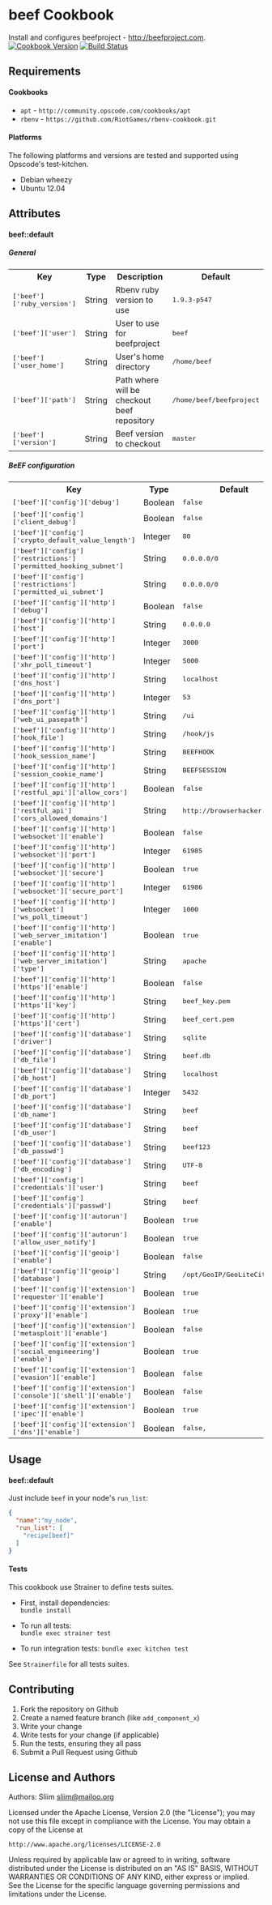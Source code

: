 beef Cookbook
=============
Install and configures beefproject - http://beefproject.com.
[![Cookbook Version](https://img.shields.io/cookbook/v/beef.svg)](https://community.opscode.com/cookbooks/beef) [![Build Status](https://secure.travis-ci.org/wargames-cookbooks/beef.png)](http://travis-ci.org/wargames-cookbooks/beef)

Requirements
------------
#### Cookbooks
- `apt` - `http://community.opscode.com/cookbooks/apt`
- `rbenv` - `https://github.com/RiotGames/rbenv-cookbook.git`

#### Platforms
The following platforms and versions are tested and supported using Opscode's test-kitchen.
- Debian wheezy
- Ubuntu 12.04

Attributes
----------
#### beef::default
##### General
<table>
  <tr>
    <th>Key</th>
    <th>Type</th>
    <th>Description</th>
    <th>Default</th>
  </tr>
  <tr>
    <td><tt>['beef']['ruby_version']</tt></td>
    <td>String</td>
    <td>Rbenv ruby version to use</td>
    <td><tt>1.9.3-p547</tt></td>
  </tr>
  <tr>
    <td><tt>['beef']['user']</tt></td>
    <td>String</td>
    <td>User to use for beefproject</td>
    <td><tt>beef</tt></td>
  </tr>
  <tr>
    <td><tt>['beef']['user_home']</tt></td>
    <td>String</td>
    <td>User's home directory</td>
    <td><tt>/home/beef</tt></td>
  </tr>
  <tr>
    <td><tt>['beef']['path']</tt></td>
    <td>String</td>
    <td>Path where will be checkout beef repository</td>
    <td><tt>/home/beef/beefproject</tt></td>
  </tr>
  <tr>
    <td><tt>['beef']['version']</tt></td>
    <td>String</td>
    <td>Beef version to checkout</td>
    <td><tt>master</tt></td>
  </tr>
</table>

##### BeEF configuration
<table>
  <tr>
    <th>Key</th>
    <th>Type</th>
    <th>Default</th>
  </tr>
  <tr>
    <td><tt>['beef']['config']['debug']</tt></td>
    <td>Boolean</td>
    <td><tt>false</tt></td>
  </tr>
  <tr>
    <td><tt>['beef']['config']['client_debug']</tt></td>
    <td>Boolean</td>
    <td><tt>false</tt></td>
  </tr>
  <tr>
    <td><tt>['beef']['config']['crypto_default_value_length']</tt></td>
    <td>Integer</td>
    <td><tt>80</tt></td>
  </tr>
  <tr>
    <td><tt>['beef']['config']['restrictions']['permitted_hooking_subnet']</tt></td>
    <td>String</td>
    <td><tt>0.0.0.0/0</tt></td>
  </tr>
  <tr>
    <td><tt>['beef']['config']['restrictions']['permitted_ui_subnet']</tt></td>
    <td>String</td>
    <td><tt>0.0.0.0/0</tt></td>
  </tr>
  <tr>
    <td><tt>['beef']['config']['http']['debug']</tt></td>
    <td>Boolean</td>
    <td><tt>false</tt></td>
  </tr>
  <tr>
    <td><tt>['beef']['config']['http']['host']</tt></td>
    <td>String</td>
    <td><tt>0.0.0.0</tt></td>
  </tr>
  <tr>
    <td><tt>['beef']['config']['http']['port']</tt></td>
    <td>Integer</td>
    <td><tt>3000</tt></td>
  </tr>
  <tr>
    <td><tt>['beef']['config']['http']['xhr_poll_timeout']</tt></td>
    <td>Integer</td>
    <td><tt>5000</tt></td>
  </tr>
  <tr>
    <td><tt>['beef']['config']['http']['dns_host']</tt></td>
    <td>String</td>
    <td><tt>localhost</tt></td>
  </tr>
    <tr>
    <td><tt>['beef']['config']['http']['dns_port']</tt></td>
    <td>Integer</td>
    <td><tt>53</tt></td>
  </tr>
  <tr>
    <td><tt>['beef']['config']['http']['web_ui_pasepath']</tt></td>
    <td>String</td>
    <td><tt>/ui</tt></td>
  </tr>
  <tr>
    <td><tt>['beef']['config']['http']['hook_file']</tt></td>
    <td>String</td>
    <td><tt>/hook/js</tt></td>
  </tr>
  <tr>
    <td><tt>['beef']['config']['http']['hook_session_name']</tt></td>
    <td>String</td>
    <td><tt>BEEFHOOK</tt></td>
  </tr>
  <tr>
    <td><tt>['beef']['config']['http']['session_cookie_name']</tt></td>
    <td>String</td>
    <td><tt>BEEFSESSION</tt></td>
  </tr>
  <tr>
    <td><tt>['beef']['config']['http']['restful_api']['allow_cors']</tt></td>
    <td>Boolean</td>
    <td><tt>false</tt></td>
  </tr>
  <tr>
    <td><tt>['beef']['config']['http']['restful_api']['cors_allowed_domains']</tt></td>
    <td>String</td>
    <td><tt>http://browserhacker.com</tt></td>
  </tr>
  <tr>
    <td><tt>['beef']['config']['http']['websocket']['enable']</tt></td>
    <td>Boolean</td>
    <td><tt>false</tt></td>
  </tr>
  <tr>
    <td><tt>['beef']['config']['http']['websocket']['port']</tt></td>
    <td>Integer</td>
    <td><tt>61985</tt></td>
  </tr>
  <tr>
    <td><tt>['beef']['config']['http']['websocket']['secure']</tt></td>
    <td>Boolean</td>
    <td><tt>true</tt></td>
  </tr>
    <tr>
    <td><tt>['beef']['config']['http']['websocket']['secure_port']</tt></td>
    <td>Integer</td>
    <td><tt>61986</tt></td>
  </tr>
  <tr>
    <td><tt>['beef']['config']['http']['websocket']['ws_poll_timeout']</tt></td>
    <td>Integer</td>
    <td><tt>1000</tt></td>
  </tr>
  <tr>
    <td><tt>['beef']['config']['http']['web_server_imitation']['enable']</tt></td>
    <td>Boolean</td>
    <td><tt>true</tt></td>
  </tr>
  <tr>
    <td><tt>['beef']['config']['http']['web_server_imitation']['type']</tt></td>
    <td>String</td>
    <td><tt>apache</tt></td>
  </tr>
  <tr>
    <td><tt>['beef']['config']['http']['https']['enable']</tt></td>
    <td>Boolean</td>
    <td><tt>false</tt></td>
  </tr>
  <tr>
    <td><tt>['beef']['config']['http']['https']['key']</tt></td>
    <td>String</td>
    <td><tt>beef_key.pem</tt></td>
  </tr>
  <tr>
    <td><tt>['beef']['config']['http']['https']['cert']</tt></td>
    <td>String</td>
    <td><tt>beef_cert.pem</tt></td>
  </tr>
  <tr>
    <td><tt>['beef']['config']['database']['driver']</tt></td>
    <td>String</td>
    <td><tt>sqlite</tt></td>
  </tr>
  <tr>
    <td><tt>['beef']['config']['database']['db_file']</tt></td>
    <td>String</td>
    <td><tt>beef.db</tt></td>
  </tr>
  <tr>
    <td><tt>['beef']['config']['database']['db_host']</tt></td>
    <td>String</td>
    <td><tt>localhost</tt></td>
  </tr>
    <tr>
    <td><tt>['beef']['config']['database']['db_port']</tt></td>
    <td>Integer</td>
    <td><tt>5432</tt></td>
  </tr>
  <tr>
    <td><tt>['beef']['config']['database']['db_name']</tt></td>
    <td>String</td>
    <td><tt>beef</tt></td>
  </tr>
  <tr>
    <td><tt>['beef']['config']['database']['db_user']</tt></td>
    <td>String</td>
    <td><tt>beef</tt></td>
  </tr>
  <tr>
    <td><tt>['beef']['config']['database']['db_passwd']</tt></td>
    <td>String</td>
    <td><tt>beef123</tt></td>
  </tr>
  <tr>
    <td><tt>['beef']['config']['database']['db_encoding']</tt></td>
    <td>String</td>
    <td><tt>UTF-8</tt></td>
  </tr>
  <tr>
    <td><tt>['beef']['config']['credentials']['user']</tt></td>
    <td>String</td>
    <td><tt>beef</tt></td>
  </tr>
  <tr>
    <td><tt>['beef']['config']['credentials']['passwd']</tt></td>
    <td>String</td>
    <td><tt>beef</tt></td>
  </tr>
  <tr>
    <td><tt>['beef']['config']['autorun']['enable']</tt></td>
    <td>Boolean</td>
    <td><tt>true</tt></td>
  </tr>
  <tr>
    <td><tt>['beef']['config']['autorun']['allow_user_notify']</tt></td>
    <td>Boolean</td>
    <td><tt>true</tt></td>
  </tr>
  <tr>
    <td><tt>['beef']['config']['geoip']['enable']</tt></td>
    <td>Boolean</td>
    <td><tt>false</tt></td>
  </tr>
  <tr>
    <td><tt>['beef']['config']['geoip']['database']</tt></td>
    <td>String</td>
    <td><tt>/opt/GeoIP/GeoLiteCity.dat</tt></td>
  </tr>
  <tr>
    <td><tt>['beef']['config']['extension']['requester']['enable']</tt></td>
    <td>Boolean</td>
    <td><tt>true</tt></td>
  </tr>
  <tr>
    <td><tt>['beef']['config']['extension']['proxy']['enable']</tt></td>
    <td>Boolean</td>
    <td><tt>true</tt></td>
  </tr>
  <tr>
    <td><tt>['beef']['config']['extension']['metasploit']['enable']</tt></td>
    <td>Boolean</td>
    <td><tt>false</tt></td>
  </tr>
  <tr>
    <td><tt>['beef']['config']['extension']['social_engineering']['enable']</tt></td>
    <td>Boolean</td>
    <td><tt>true</tt></td>
  </tr>
  <tr>
    <td><tt>['beef']['config']['extension']['evasion']['enable']</tt></td>
    <td>Boolean</td>
    <td><tt>false</tt></td>
  </tr>
  <tr>
    <td><tt>['beef']['config']['extension']['console']['shell']['enable']</tt></td>
    <td>Boolean</td>
    <td><tt>false</tt></td>
  </tr>
  <tr>
    <td><tt>['beef']['config']['extension']['ipec']['enable']</tt></td>
    <td>Boolean</td>
    <td><tt>true</tt></td>
  </tr>
  <tr>
    <td><tt>['beef']['config']['extension']['dns']['enable']</tt></td>
    <td>Boolean</td>
    <td><tt>false,</tt></td>
  </tr>
</table>

Usage
-----
#### beef::default
Just include `beef` in your node's `run_list`:

```json
{
  "name":"my_node",
  "run_list": [
    "recipe[beef]"
  ]
}
```

#### Tests
This cookbook use Strainer to define tests suites.

- First, install dependencies:  
`bundle install`  

- To run all tests:  
`bundle exec strainer test`

- To run integration tests:
`bundle exec kitchen test`

See `Strainerfile` for all tests suites.

Contributing
------------

1. Fork the repository on Github
2. Create a named feature branch (like `add_component_x`)
3. Write your change
4. Write tests for your change (if applicable)
5. Run the tests, ensuring they all pass
6. Submit a Pull Request using Github

License and Authors
-------------------
Authors: Sliim <sliim@mailoo.org> 

Licensed under the Apache License, Version 2.0 (the "License"); you may not use this file except in compliance with the License. You may obtain a copy of the License at

    http://www.apache.org/licenses/LICENSE-2.0

Unless required by applicable law or agreed to in writing, software distributed under the License is distributed on an "AS IS" BASIS, WITHOUT WARRANTIES OR CONDITIONS OF ANY KIND, either express or implied. See the License for the specific language governing permissions and limitations under the License.

